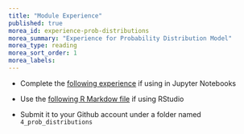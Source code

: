 ```yaml
---
title: "Module Experience"
published: true
morea_id: experience-prob-distributions
morea_summary: "Experience for Probability Distribution Model"
morea_type: reading
morea_sort_order: 1
morea_labels:
---
```



* Complete the  [following experience](./resources/experience_prob_distributions.ipynb) if using in Jupyter Notebooks
* Use the [following R Markdow file](./resources/experience_prob_distributions.Rmd) if using RStudio

* Submit it to your Github account under a folder named `4_prob_distributions`
